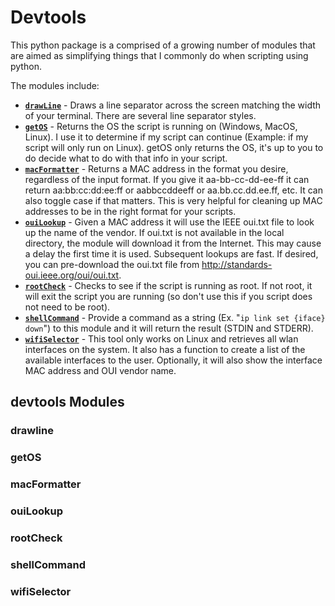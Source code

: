 # Devtools

This python package is a comprised of a growing number of modules that are aimed as simplifying things that I commonly do when scripting using python.

The modules include:
* [**`drawLine`**](#drawline) - Draws a line separator across the screen matching the width of your terminal. There are several line separator styles.
* [**`getOS`**](#getos) - Returns the OS the script is running on (Windows, MacOS, Linux).  I use it to determine if my script can continue (Example: if my script will only run on Linux).  getOS only returns the OS, it's up to you to do decide what to do with that info in your script.
* [**`macFormatter`**](#macformatter) - Returns a MAC address in the format you desire, regardless of the input format.  If you give it aa-bb-cc-dd-ee-ff it can return aa:bb:cc:dd:ee:ff or aabbccddeeff or aa.bb.cc.dd.ee.ff, etc.  It can also toggle case if that matters.  This is very helpful for cleaning up MAC addresses to be in the right format for your scripts.
* [**`ouiLookup`**](#ouilookup) - Given a MAC address it will use the IEEE oui.txt file to look up the name of the vendor.  If oui.txt is not available in the local directory, the module will download it from the Internet.  This may cause a delay the first time it is used.  Subsequent lookups are fast.  If desired, you can pre-download the oui.txt file from http://standards-oui.ieee.org/oui/oui.txt.
* [**`rootCheck`**](#rootcheck) - Checks to see if the script is running as root.  If not root, it will exit the script you are running (so don't use this if you script does not need to be root).
* [**`shellCommand`**](#shellcommand) - Provide a command as a string (Ex. "`ip link set {iface} down`") to this module and it will return the result (STDIN and STDERR).
* [**`wifiSelector`**](#wifiselector) - This tool only works on Linux and retrieves all wlan interfaces on the system.  It also has a function to create a list of the available interfaces to the user.  Optionally, it will also show the interface MAC address and OUI vendor name.

## devtools Modules

### drawline

### getOS

### macFormatter

### ouiLookup

### rootCheck

### shellCommand

### wifiSelector